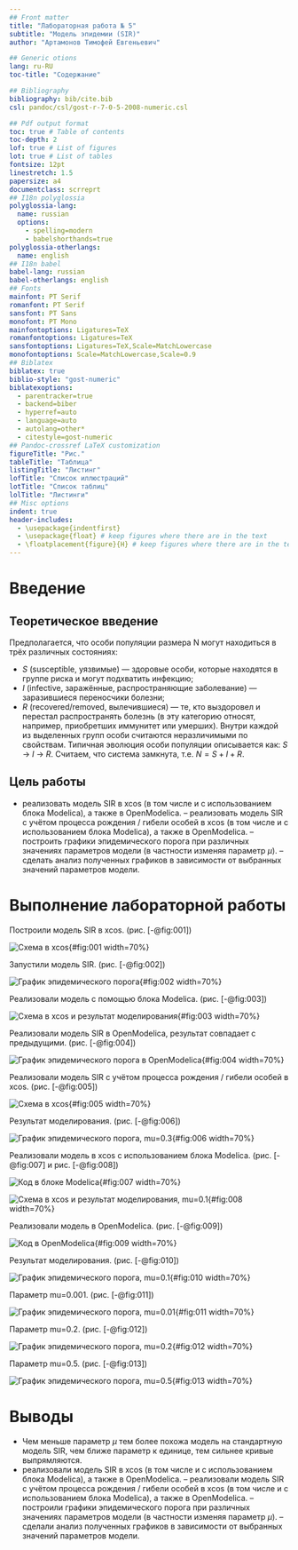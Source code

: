 ```yaml
---
## Front matter
title: "Лабораторная работа № 5"
subtitle: "Модель эпидемии (SIR)"
author: "Артамонов Тимофей Евгеньевич"

## Generic otions
lang: ru-RU
toc-title: "Содержание"

## Bibliography
bibliography: bib/cite.bib
csl: pandoc/csl/gost-r-7-0-5-2008-numeric.csl

## Pdf output format
toc: true # Table of contents
toc-depth: 2
lof: true # List of figures
lot: true # List of tables
fontsize: 12pt
linestretch: 1.5
papersize: a4
documentclass: scrreprt
## I18n polyglossia
polyglossia-lang:
  name: russian
  options:
	- spelling=modern
	- babelshorthands=true
polyglossia-otherlangs:
  name: english
## I18n babel
babel-lang: russian
babel-otherlangs: english
## Fonts
mainfont: PT Serif
romanfont: PT Serif
sansfont: PT Sans
monofont: PT Mono
mainfontoptions: Ligatures=TeX
romanfontoptions: Ligatures=TeX
sansfontoptions: Ligatures=TeX,Scale=MatchLowercase
monofontoptions: Scale=MatchLowercase,Scale=0.9
## Biblatex
biblatex: true
biblio-style: "gost-numeric"
biblatexoptions:
  - parentracker=true
  - backend=biber
  - hyperref=auto
  - language=auto
  - autolang=other*
  - citestyle=gost-numeric
## Pandoc-crossref LaTeX customization
figureTitle: "Рис."
tableTitle: "Таблица"
listingTitle: "Листинг"
lofTitle: "Список иллюстраций"
lotTitle: "Список таблиц"
lolTitle: "Листинги"
## Misc options
indent: true
header-includes:
  - \usepackage{indentfirst}
  - \usepackage{float} # keep figures where there are in the text
  - \floatplacement{figure}{H} # keep figures where there are in the text
---
```


# Введение

## Теоретическое введение

Предполагается, что особи популяции размера N могут находиться в трёх различных состояниях:
- $S$ (susceptible, уязвимые) — здоровые особи, которые находятся в группе риска и могут подхватить инфекцию;
- $I$ (infective, заражённые, распространяющие заболевание) — заразившиеся переносчики болезни;
- $R$ (recovered/removed, вылечившиеся) — те, кто выздоровел и перестал распространять болезнь (в эту категорию относят, например, приобретших иммунитет или умерших).
Внутри каждой из выделенных групп особи считаются неразличимыми по свойствам. Типичная эволюция особи популяции описывается как: $S$ -> $I$ -> $R$.
Считаем, что система замкнута, т.е. $N = S + I + R$.

## Цель работы

- реализовать модель SIR в xcos (в том числе и с использованием блока Modelica), а также в OpenModelica.
– реализовать модель SIR с учётом процесса рождения / гибели особей в xcos (в том числе и с использованием блока Modelica), а также в OpenModelica.
– построить графики эпидемического порога при различных значениях параметров модели (в частности изменяя параметр $\mu$).
– сделать анализ полученных графиков в зависимости от выбранных значений параметров модели.

# Выполнение лабораторной работы

Построили модель SIR в xcos. (рис. [-@fig:001])

![Схема в xcos](image/1.PNG){#fig:001 width=70%}

Запустили модель SIR. (рис. [-@fig:002])

![График эпидемического порога](image/2.PNG){#fig:002 width=70%}

Реализовали модель с помощью блока Modelica. (рис. [-@fig:003])

![Схема в xcos и результат моделирования](image/3.PNG){#fig:003 width=70%}

Реализовали модель SIR в OpenModelica, результат совпадает с предыдущими. (рис. [-@fig:004])

![График эпидемического порога в OpenModelica](image/mo.PNG){#fig:004 width=70%}

Реализовали модель SIR с учётом процесса рождения / гибели особей в xcos. (рис. [-@fig:005])

![Схема в xcos](image/4.PNG){#fig:005 width=70%}

Результат моделирования. (рис. [-@fig:006])

![График эпидемического порога, mu=0.3](image/mu03.PNG){#fig:006 width=70%}

Реализовали модель в xcos с использованием блока Modelica. (рис. [-@fig:007] и рис. [-@fig:008])

![Код в блоке Modelica](image/5.PNG){#fig:007 width=70%}

![Схема в xcos и результат моделирования, mu=0.1](image/6.PNG){#fig:008 width=70%}

Реализовали модель в OpenModelica. (рис. [-@fig:009])

![Код в OpenModelica](image/7.PNG){#fig:009 width=70%}

Результат моделирования. (рис. [-@fig:010])

![График эпидемического порога, mu=0.1](image/8.PNG){#fig:010 width=70%}

Параметр mu=0.001. (рис. [-@fig:011])

![График эпидемического порога, mu=0.01](image/mu001.PNG){#fig:011 width=70%}

Параметр mu=0.2. (рис. [-@fig:012])

![График эпидемического порога, mu=0.2](image/mu02.PNG){#fig:012 width=70%}

Параметр mu=0.5. (рис. [-@fig:013])

![График эпидемического порога, mu=0.5](image/mu05.PNG){#fig:013 width=70%}

# Выводы

- Чем меньше параметр $\mu$ тем более похожа модель на стандартную модель SIR, чем ближе параметр к единице, тем сильнее кривые выпрямляются.
- реализовали модель SIR в xcos (в том числе и с использованием блока Modelica), а также в OpenModelica.
– реализовали модель SIR с учётом процесса рождения / гибели особей в xcos (в том числе и с использованием блока Modelica), а также в OpenModelica.
– построили графики эпидемического порога при различных значениях параметров модели (в частности изменяя параметр $\mu$).
– сделали анализ полученных графиков в зависимости от выбранных значений параметров модели.
